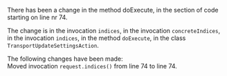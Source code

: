There has been a change in the method doExecute, in the section of code starting on line nr 74.
  
The change is in the invocation ```indices```, in the invocation ```concreteIndices```, in the invocation ```indices```, in the method ```doExecute```, in the class ```TransportUpdateSettingsAction```.
  
The following changes have been made:  
Moved invocation ```request.indices()``` from line 74 to line 74.  
